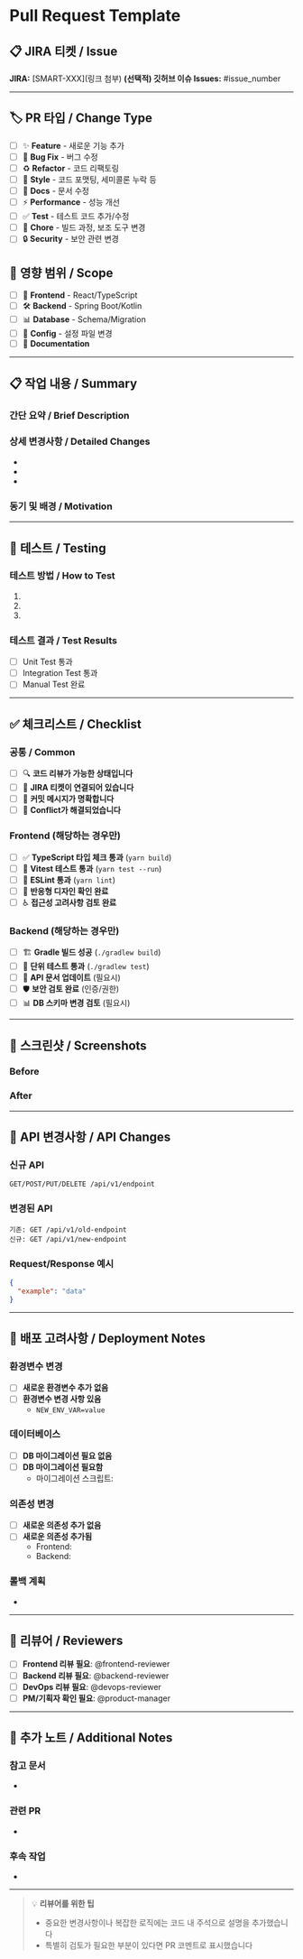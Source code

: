 # Pull Request Template

## 📋 JIRA 티켓 / Issue
**JIRA:** [SMART-XXX](링크 첨부)
**(선택적) 깃허브 이슈 Issues:** #issue_number

---

## 🏷️ PR 타입 / Change Type
<!-- 해당하는 항목에 체크 -->
- [ ] ✨ **Feature** - 새로운 기능 추가
- [ ] 🐛 **Bug Fix** - 버그 수정
- [ ] ♻️ **Refactor** - 코드 리팩토링
- [ ] 🎨 **Style** - 코드 포맷팅, 세미콜론 누락 등
- [ ] 📝 **Docs** - 문서 수정
- [ ] ⚡ **Performance** - 성능 개선
- [ ] ✅ **Test** - 테스트 코드 추가/수정
- [ ] 🔧 **Chore** - 빌드 과정, 보조 도구 변경
- [ ] 🔒 **Security** - 보안 관련 변경

## 🎯 영향 범위 / Scope
- [ ] 🎨 **Frontend** - React/TypeScript
- [ ] 🛠️ **Backend** - Spring Boot/Kotlin
- [ ] 📊 **Database** - Schema/Migration
- [ ] 🔧 **Config** - 설정 파일 변경
- [ ] 📖 **Documentation**

---

## 📋 작업 내용 / Summary
### 간단 요약 / Brief Description
<!-- 이 PR에서 수행한 작업을 간단하게 설명해 주세요 -->

### 상세 변경사항 / Detailed Changes
<!-- 주요 변경사항을 구체적으로 작성해 주세요 -->
- 
-
-

### 동기 및 배경 / Motivation
<!-- 왜 이 변경이 필요한지 설명해 주세요 -->

---

## 🧪 테스트 / Testing
### 테스트 방법 / How to Test
<!-- 이 변경사항을 어떻게 테스트할 수 있는지 설명해 주세요 -->
1.
2.
3.

### 테스트 결과 / Test Results
- [ ] Unit Test 통과
- [ ] Integration Test 통과
- [ ] Manual Test 완료

---

## ✅ 체크리스트 / Checklist

### 공통 / Common
- [ ] 🔍 **코드 리뷰가 가능한 상태입니다**
- [ ] 🎫 **JIRA 티켓이 연결되어 있습니다**
- [ ] 📝 **커밋 메시지가 명확합니다**
- [ ] 🔀 **Conflict가 해결되었습니다**

### Frontend (해당하는 경우만)
- [ ] ✅ **TypeScript 타입 체크 통과** (`yarn build`)
- [ ] 🧪 **Vitest 테스트 통과** (`yarn test --run`)
- [ ] 🎨 **ESLint 통과** (`yarn lint`)
- [ ] 📱 **반응형 디자인 확인 완료**
- [ ] ♿ **접근성 고려사항 검토 완료**

### Backend (해당하는 경우만)
- [ ] 🏗️ **Gradle 빌드 성공** (`./gradlew build`)
- [ ] 🧪 **단위 테스트 통과** (`./gradlew test`)
- [ ] 🔌 **API 문서 업데이트** (필요시)
- [ ] 🛡️ **보안 검토 완료** (인증/권한)
- [ ] 📊 **DB 스키마 변경 검토** (필요시)

---

## 📸 스크린샷 / Screenshots
<!-- UI 변경이 있는 경우 Before/After 스크린샷을 첨부해 주세요 -->

### Before
<!-- 변경 전 스크린샷 -->

### After
<!-- 변경 후 스크린샷 -->

---

## 🔄 API 변경사항 / API Changes
<!-- API 변경이 있는 경우 작성해 주세요 -->

### 신규 API
```
GET/POST/PUT/DELETE /api/v1/endpoint
```

### 변경된 API
```
기존: GET /api/v1/old-endpoint
신규: GET /api/v1/new-endpoint
```

### Request/Response 예시
```json
{
  "example": "data"
}
```

---

## 🚀 배포 고려사항 / Deployment Notes

### 환경변수 변경
- [ ] **새로운 환경변수 추가 없음**
- [ ] **환경변수 변경 사항 있음**
    - `NEW_ENV_VAR=value`

### 데이터베이스
- [ ] **DB 마이그레이션 필요 없음**
- [ ] **DB 마이그레이션 필요함**
    - 마이그레이션 스크립트:

### 의존성 변경
- [ ] **새로운 의존성 추가 없음**
- [ ] **새로운 의존성 추가됨**
    - Frontend:
    - Backend:

### 롤백 계획
<!-- 문제 발생 시 롤백 방법을 설명해 주세요 -->
- 

---

## 👥 리뷰어 / Reviewers
- [ ] **Frontend 리뷰 필요**: @frontend-reviewer
- [ ] **Backend 리뷰 필요**: @backend-reviewer
- [ ] **DevOps 리뷰 필요**: @devops-reviewer
- [ ] **PM/기획자 확인 필요**: @product-manager

---

## 📝 추가 노트 / Additional Notes
<!-- 리뷰어가 알아야 할 기타 정보를 작성해 주세요 -->

### 참고 문서
- 

### 관련 PR
- 

### 후속 작업
- 

---

> 💡 **리뷰어를 위한 팁**
> - 중요한 변경사항이나 복잡한 로직에는 코드 내 주석으로 설명을 추가했습니다
> - 특별히 검토가 필요한 부분이 있다면 PR 코멘트로 표시했습니다